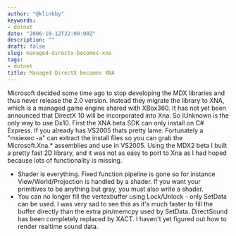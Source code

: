 ```yaml
---
author: "@klinkby"
keywords:
- dotnet
date: "2006-10-12T22:00:00Z"
description: ""
draft: false
slug: managed-directx-becomes-xna
tags:
- dotnet
title: Managed DirectX becomes XNA
---
```



Microsoft decided some time ago to stop developing the MDX libraries and thus never release the 2.0 version. Instead they migrate the library to XNA, which is a managed game engine shared with XBox360. It has not yet been announced that DirectX 10 will be incorporated into Xna. So IUnknown is the only way to use Dx10. First the XNA beta SDK can only install on C# Express. If you already has VS2005 thats pretty lame. Fortunately a "msiexec -a" can extract the install files so you can grab the Microsoft.Xna.* assemblies and use in VS2005. Using the MDX2 beta I built a pretty fast 2D library, and it was not as easy to port to Xna as I had hoped because lots of functionality is missing.   

*   Shader is everything. Fixed function pipeline is gone so for instance View/World/Projection is handled by a shader. If you want your primitives to be anything but gray, you must also write a shader.
*   You can no longer fill the vertexbuffer using Lock/Unlock - only SetData can be used. I was very sad to see this as it's much faster to fill the buffer directly than the extra pin/memcpy used by SetData.  DirectSound has been completely replaced by XACT. I haven't yet figured out how to render realtime sound data.


